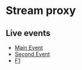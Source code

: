 # Stream proxy


## Live events
* [Main Event](https://boliche.ovh/3231)
* [Second Event](https://boliche.ovh/3232)
* [F1](https://boliche.ovh/3251)

